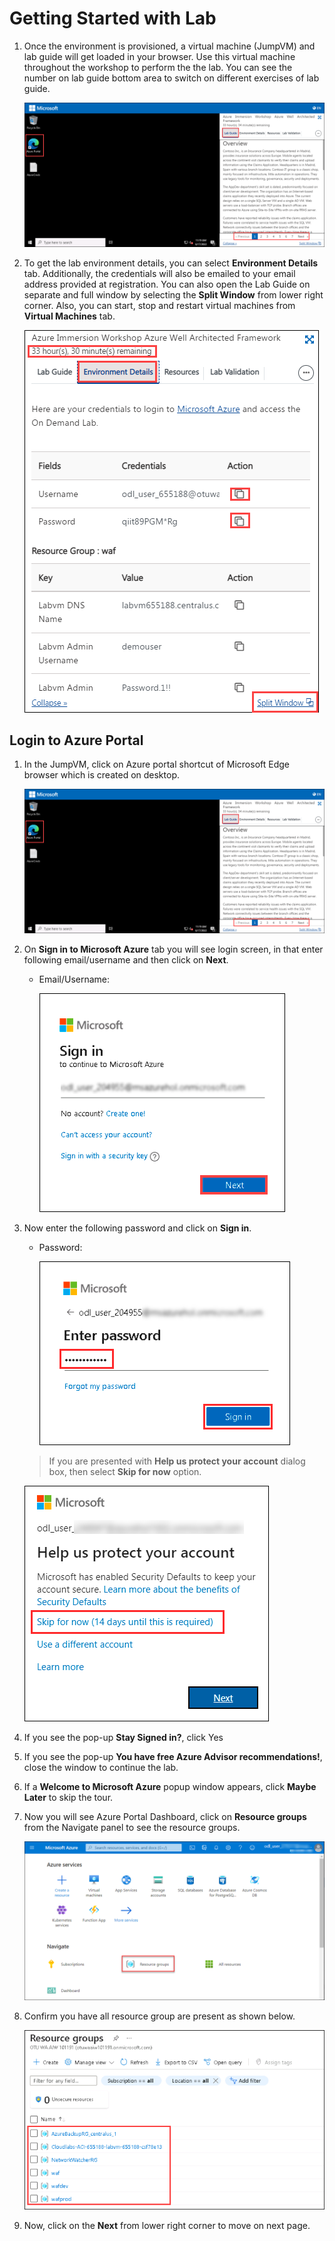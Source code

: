 # Getting Started with Lab

1. Once the environment is provisioned, a virtual machine (JumpVM) and lab guide will get loaded in your browser. Use this virtual machine throughout the workshop to perform the the lab. You can see the number on lab guide bottom area to switch on different exercises of lab guide.

   ![](./media/getting-started4.png "Lab Environment")

1. To get the lab environment details, you can select **Environment Details** tab. Additionally, the credentials will also be emailed to your email address provided at registration. You can also open the Lab Guide on separate and full window by selecting the **Split Window** from lower right corner. Also, you can start, stop and restart virtual machines from **Virtual Machines** tab.

   ![](./media/getting-started2.png "Lab Environment")
 

## Login to Azure Portal
1. In the JumpVM, click on Azure portal shortcut of Microsoft Edge browser which is created on desktop.

   ![](./media/getting-started4.png "Lab Environment")
   
1. On **Sign in to Microsoft Azure** tab you will see login screen, in that enter following email/username and then click on **Next**. 
   * Email/Username: **<inject key="AzureAdUserEmail"></inject>**
   
     ![](./media/image7.png "Enter Email")
     
1. Now enter the following password and click on **Sign in**.
   * Password: **<inject key="AzureAdUserPassword"></inject>**
   
     ![](./media/image8.png "Enter Password")
     
   > If you are presented with **Help us protect your account** dialog box, then select **Skip for now** option.

       
    ![](./media/MFA.png "Enter Password")
  
1. If you see the pop-up **Stay Signed in?**, click Yes

1. If you see the pop-up **You have free Azure Advisor recommendations!**, close the window to continue the lab.

1. If a **Welcome to Microsoft Azure** popup window appears, click **Maybe Later** to skip the tour.
   
1. Now you will see Azure Portal Dashboard, click on **Resource groups** from the Navigate panel to see the resource groups.

    ![](./media/select-rg.png "Resource groups")
   
1. Confirm you have all resource group are present as shown below.

    ![](./media/getting-started3.png "Resource groups")
   
1. Now, click on the **Next** from lower right corner to move on next page.


